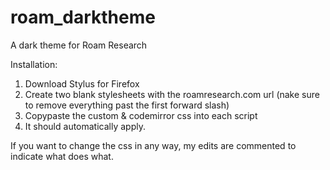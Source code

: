# roam_darktheme
A dark theme for Roam Research 

Installation: 
1. Download Stylus for Firefox 
2. Create two blank stylesheets with the roamresearch.com url (nake sure to remove everything past the first forward slash)
3. Copypaste the custom & codemirror css into each script
4. It should automatically apply. 

If you want to change the css in any way, my edits are commented to indicate what does what. 
